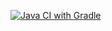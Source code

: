 [![Java CI with Gradle](https://github.com/SSS5900/selenidecarddeliveryorder/actions/workflows/gradle.yml/badge.svg)](https://github.com/SSS5900/selenidecarddeliveryorder/actions/workflows/gradle.yml)